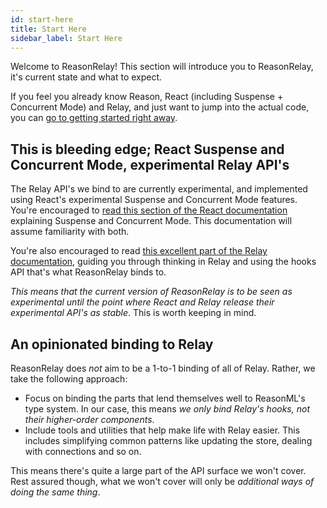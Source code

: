```yaml
---
id: start-here
title: Start Here
sidebar_label: Start Here
---
```


Welcome to ReasonRelay! This section will introduce you to ReasonRelay, it's current state and what to expect.

If you feel you already know Reason, React (including Suspense + Concurrent Mode) and Relay, and just want to jump into the actual code, you can [go to getting started right away](getting-started).

## This is bleeding edge; React Suspense and Concurrent Mode, experimental Relay API's

The Relay API's we bind to are currently experimental, and implemented using React's experimental Suspense and Concurrent Mode features. You're encouraged to [read this section of the React documentation](https://reactjs.org/docs/concurrent-mode-intro.html) explaining Suspense and Concurrent Mode. This documentation will assume familiarity with both.

You're also encouraged to read [this excellent part of the Relay documentation](https://relay.dev/docs/en/experimental/a-guided-tour-of-relay), guiding you through thinking in Relay and using the hooks API that's what ReasonRelay binds to.

_This means that the current version of ReasonRelay is to be seen as experimental until the point where React and Relay release their experimental API's as stable_. This is worth keeping in mind.

## An opinionated binding to Relay

ReasonRelay does _not_ aim to be a 1-to-1 binding of all of Relay. Rather, we take the following approach:

- Focus on binding the parts that lend themselves well to ReasonML's type system. In our case, this means _we only bind Relay's hooks, not their higher-order components_.
- Include tools and utilities that help make life with Relay easier. This includes simplifying common patterns like updating the store, dealing with connections and so on.

This means there's quite a large part of the API surface we won't cover. Rest assured though, what we won't cover will only be _additional ways of doing the same thing_.
